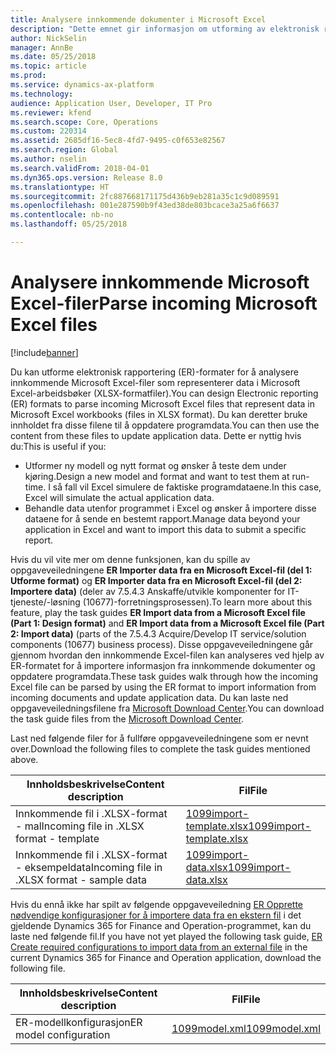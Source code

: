 ```yaml
---
title: Analysere innkommende dokumenter i Microsoft Excel
description: "Dette emnet gir informasjon om utforming av elektronisk rapportering (ER)-formater for å analysere innholdet i innkommende Microsoft Excel-filer."
author: NickSelin
manager: AnnBe
ms.date: 05/25/2018
ms.topic: article
ms.prod: 
ms.service: dynamics-ax-platform
ms.technology: 
audience: Application User, Developer, IT Pro
ms.reviewer: kfend
ms.search.scope: Core, Operations
ms.custom: 220314
ms.assetid: 2685df16-5ec8-4fd7-9495-c0f653e82567
ms.search.region: Global
ms.author: nselin
ms.search.validFrom: 2018-04-01
ms.dyn365.ops.version: Release 8.0
ms.translationtype: HT
ms.sourcegitcommit: 2fc887668171175d436b9eb281a35c1c9d089591
ms.openlocfilehash: 001e287590b9f43ed38de803bcace3a25a6f6637
ms.contentlocale: nb-no
ms.lasthandoff: 05/25/2018

---
```


# <a name="parse-incoming-microsoft-excel-files"></a><span data-ttu-id="771e9-103">Analysere innkommende Microsoft Excel-filer</span><span class="sxs-lookup"><span data-stu-id="771e9-103">Parse incoming Microsoft Excel files</span></span>

[!include[banner](../includes/banner.md)]

<span data-ttu-id="771e9-104">Du kan utforme elektronisk rapportering (ER)-formater for å analysere innkommende Microsoft Excel-filer som representerer data i Microsoft Excel-arbeidsbøker (XLSX-formatfiler).</span><span class="sxs-lookup"><span data-stu-id="771e9-104">You can design Electronic reporting (ER) formats to parse incoming Microsoft Excel files that represent data in Microsoft Excel workbooks (files in XLSX format).</span></span> <span data-ttu-id="771e9-105">Du kan deretter bruke innholdet fra disse filene til å oppdatere programdata.</span><span class="sxs-lookup"><span data-stu-id="771e9-105">You can then use the content from these files to update application data.</span></span> <span data-ttu-id="771e9-106">Dette er nyttig hvis du:</span><span class="sxs-lookup"><span data-stu-id="771e9-106">This is useful if you:</span></span>

-   <span data-ttu-id="771e9-107">Utformer ny modell og nytt format og ønsker å teste dem under kjøring.</span><span class="sxs-lookup"><span data-stu-id="771e9-107">Design a new model and format and want to test them at run-time.</span></span> <span data-ttu-id="771e9-108">I så fall vil Excel simulere de faktiske programdataene.</span><span class="sxs-lookup"><span data-stu-id="771e9-108">In this case, Excel will simulate the actual application data.</span></span>
-   <span data-ttu-id="771e9-109">Behandle data utenfor programmet i Excel og ønsker å importere disse dataene for å sende en bestemt rapport.</span><span class="sxs-lookup"><span data-stu-id="771e9-109">Manage data beyond your application in Excel and want to import this data to submit a specific report.</span></span>

<span data-ttu-id="771e9-110">Hvis du vil vite mer om denne funksjonen, kan du spille av oppgaveveiledningene **ER Importer data fra en Microsoft Excel-fil (del 1: Utforme format)** og **ER Importer data fra en Microsoft Excel-fil (del 2: Importere data)** (deler av 7.5.4.3 Anskaffe/utvikle komponenter for IT-tjeneste/-løsning (10677)-forretningsprosessen).</span><span class="sxs-lookup"><span data-stu-id="771e9-110">To learn more about this feature, play the task guides **ER Import data from a Microsoft Excel file (Part 1: Design format)** and **ER Import data from a Microsoft Excel file (Part 2: Import data)** (parts of the 7.5.4.3 Acquire/Develop IT service/solution components (10677) business process).</span></span> <span data-ttu-id="771e9-111">Disse oppgaveveiledningene går gjennom hvordan den innkommende Excel-filen kan analyseres ved hjelp av ER-formatet for å importere informasjon fra innkommende dokumenter og oppdatere programdata.</span><span class="sxs-lookup"><span data-stu-id="771e9-111">These task guides walk through how the incoming Excel file can be parsed by using the ER format to import information from incoming documents and update application data.</span></span> <span data-ttu-id="771e9-112">Du kan laste ned oppgaveveiledningsfilene fra [Microsoft Download Center](https://go.microsoft.com/fwlink/?linkid=874684).</span><span class="sxs-lookup"><span data-stu-id="771e9-112">You can download the task guide files from the [Microsoft Download Center](https://go.microsoft.com/fwlink/?linkid=874684).</span></span>

<span data-ttu-id="771e9-113">Last ned følgende filer for å fullføre oppgaveveiledningene som er nevnt over.</span><span class="sxs-lookup"><span data-stu-id="771e9-113">Download the following files to complete the task guides mentioned above.</span></span>

| <span data-ttu-id="771e9-114">Innholdsbeskrivelse</span><span class="sxs-lookup"><span data-stu-id="771e9-114">Content description</span></span>                        | <span data-ttu-id="771e9-115">Fil</span><span class="sxs-lookup"><span data-stu-id="771e9-115">File</span></span>                                                                       |
---------------------------------------------|----------------------------------------------------------------------------|
| <span data-ttu-id="771e9-116">Innkommende fil i .XLSX-format - mal</span><span class="sxs-lookup"><span data-stu-id="771e9-116">Incoming file in .XLSX format - template</span></span>   | [<span data-ttu-id="771e9-117">1099import-template.xlsx</span><span class="sxs-lookup"><span data-stu-id="771e9-117">1099import-template.xlsx</span></span>](https://go.microsoft.com/fwlink/?linkid=862266)  |
| <span data-ttu-id="771e9-118">Innkommende fil i .XLSX-format - eksempeldata</span><span class="sxs-lookup"><span data-stu-id="771e9-118">Incoming file in .XLSX format - sample data</span></span>| [<span data-ttu-id="771e9-119">1099import-data.xlsx</span><span class="sxs-lookup"><span data-stu-id="771e9-119">1099import-data.xlsx</span></span>](https://go.microsoft.com/fwlink/?linkid=862266)     |

<span data-ttu-id="771e9-120">Hvis du ennå ikke har spilt av følgende oppgaveveiledning [ER Opprette nødvendige konfigurasjoner for å importere data fra en ekstern fil](./tasks/er-required-configurations-import-data.md) i det gjeldende Dynamics 365 for Finance and Operation-programmet, kan du laste ned følgende fil.</span><span class="sxs-lookup"><span data-stu-id="771e9-120">If you have not yet played the following task guide, [ER Create required configurations to import data from an external file](./tasks/er-required-configurations-import-data.md) in the current Dynamics 365 for Finance and Operation application, download the following file.</span></span>

| <span data-ttu-id="771e9-121">Innholdsbeskrivelse</span><span class="sxs-lookup"><span data-stu-id="771e9-121">Content description</span></span>                        | <span data-ttu-id="771e9-122">Fil</span><span class="sxs-lookup"><span data-stu-id="771e9-122">File</span></span>                                                                       |
---------------------------------------------|----------------------------------------------------------------------------|
| <span data-ttu-id="771e9-123">ER-modellkonfigurasjon</span><span class="sxs-lookup"><span data-stu-id="771e9-123">ER model configuration</span></span>                     | [<span data-ttu-id="771e9-124">1099model.xml</span><span class="sxs-lookup"><span data-stu-id="771e9-124">1099model.xml</span></span>](https://go.microsoft.com/fwlink/?linkid=862266)            |


